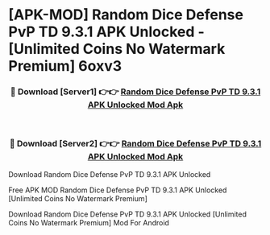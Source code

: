 # [APK-MOD] Random Dice Defense   PvP TD 9.3.1 APK Unlocked - [Unlimited Coins No Watermark Premium] 6oxv3



<div align="center">
<h3>🔴 Download [Server1] 👉👉 <a href="https://momento.my/?title=Random_Dice_Defense___PvP_TD_9.3.1_APK_Unlocked">Random Dice Defense   PvP TD 9.3.1 APK Unlocked Mod Apk</a></h3><br>

<h3>🔴 Download [Server2] 👉👉 <a href="https://momento.my/?title=Random_Dice_Defense___PvP_TD_9.3.1_APK_Unlocked">Random Dice Defense   PvP TD 9.3.1 APK Unlocked Mod Apk</a></h3>
</div>



Download Random Dice Defense   PvP TD 9.3.1 APK Unlocked 

Free APK MOD Random Dice Defense   PvP TD 9.3.1 APK Unlocked [Unlimited Coins No Watermark Premium]

Download Random Dice Defense   PvP TD 9.3.1 APK Unlocked [Unlimited Coins No Watermark Premium] Mod For Android
